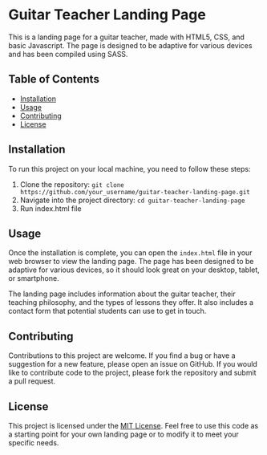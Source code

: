 # Guitar Teacher Landing Page

This is a landing page for a guitar teacher, made with HTML5, CSS, and basic Javascript. The page is designed to be adaptive for various devices and has been compiled using SASS.

## Table of Contents

- [Installation](#installation)
- [Usage](#usage)
- [Contributing](#contributing)
- [License](#license)

## Installation

To run this project on your local machine, you need to follow these steps:

1. Clone the repository: `git clone https://github.com/your_username/guitar-teacher-landing-page.git`
2. Navigate into the project directory: `cd guitar-teacher-landing-page`
3. Run index.html file

## Usage

Once the installation is complete, you can open the `index.html` file in your web browser to view the landing page. The page has been designed to be adaptive for various devices, so it should look great on your desktop, tablet, or smartphone.

The landing page includes information about the guitar teacher, their teaching philosophy, and the types of lessons they offer. It also includes a contact form that potential students can use to get in touch.

## Contributing

Contributions to this project are welcome. If you find a bug or have a suggestion for a new feature, please open an issue on GitHub. If you would like to contribute code to the project, please fork the repository and submit a pull request.

## License

This project is licensed under the [MIT License](https://opensource.org/licenses/MIT). Feel free to use this code as a starting point for your own landing page or to modify it to meet your specific needs.